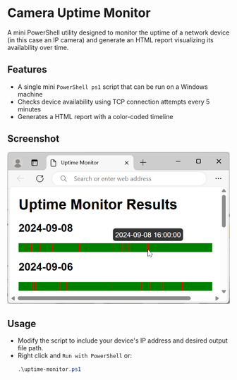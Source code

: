 # Camera Uptime Monitor

A mini PowerShell utility designed to monitor the uptime of a network device (in this case an IP camera) and generate an HTML report visualizing its availability over time.

## Features

- A single mini `PowerShell ps1` script that can be run on a Windows machine
- Checks device availability using TCP connection attempts every 5 minutes
- Generates a HTML report with a color-coded timeline 

## Screenshot
![Screenshot](screenshot.png)

## Usage

 - Modify the script to include your device's IP address and desired output file path.
 - Right click and `Run with PowerShell` or:
   ```powershell
   .\uptime-monitor.ps1

